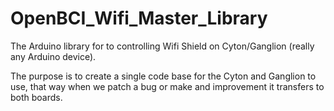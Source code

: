 # OpenBCI_Wifi_Master_Library
The Arduino library for to controlling Wifi Shield on Cyton/Ganglion (really any Arduino device).

The purpose is to create a single code base for the Cyton and Ganglion to use, that way when we patch a bug or make and improvement it transfers to both boards. 
